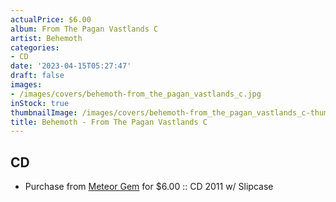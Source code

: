 ```yaml
---
actualPrice: $6.00
album: From The Pagan Vastlands C
artist: Behemoth
categories:
- CD
date: '2023-04-15T05:27:47'
draft: false
images:
- /images/covers/behemoth-from_the_pagan_vastlands_c.jpg
inStock: true
thumbnailImage: /images/covers/behemoth-from_the_pagan_vastlands_c-thumb.jpg
title: Behemoth - From The Pagan Vastlands C
---
```


## CD
* Purchase from [Meteor Gem](https://meteor-gem.com/products/used-behemoth-from-the-pagan-vastlands-cd) for $6.00 :: CD 2011 w/ Slipcase
